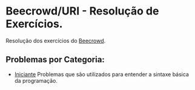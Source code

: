 # Beecrowd/URI - Resolução de Exercícios.
Resolução dos exercícios do [Beecrowd](https://www.beecrowd.com.br/).<br>

<h2>Problemas por Categoria:</h2>

- [Iniciante](https://github.com/Dendzy/beecrowd-resolution/blob/main/Iniciante/Iniciante.md) Problemas que são utilizados para entender a sintaxe básica da programação.
